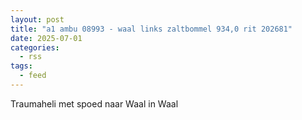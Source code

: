 ```yaml
---
layout: post
title: "a1 ambu 08993 - waal links zaltbommel 934,0 rit 202681"
date: 2025-07-01
categories: 
  - rss
tags: 
  - feed
---
```


Traumaheli met spoed naar Waal in Waal
